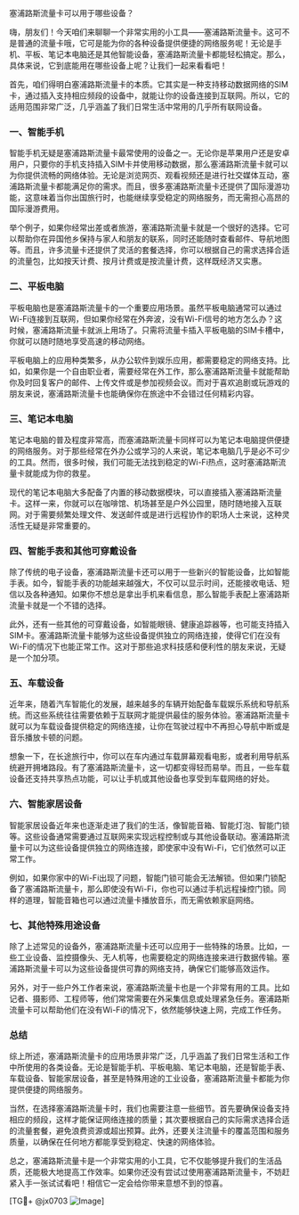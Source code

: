 塞浦路斯流量卡可以用于哪些设备？

嗨，朋友们！今天咱们来聊聊一个非常实用的小工具——塞浦路斯流量卡。这可不是普通的流量卡哦，它可是能为你的各种设备提供便捷的网络服务呢！无论是手机、平板、笔记本电脑还是其他智能设备，塞浦路斯流量卡都能轻松搞定。那么，具体来说，它到底能用在哪些设备上呢？让我们一起来看看吧！

首先，咱们得明白塞浦路斯流量卡的本质。它其实是一种支持移动数据网络的SIM卡，通过插入支持相应频段的设备中，就能让你的设备连接到互联网。所以，它的适用范围非常广泛，几乎涵盖了我们日常生活中常用的几乎所有联网设备。

### 一、智能手机

智能手机无疑是塞浦路斯流量卡最常使用的设备之一。无论你是苹果用户还是安卓用户，只要你的手机支持插入SIM卡并使用移动数据，那么塞浦路斯流量卡就可以为你提供流畅的网络体验。无论是浏览网页、观看视频还是进行社交媒体互动，塞浦路斯流量卡都能满足你的需求。而且，很多塞浦路斯流量卡还提供了国际漫游功能，这意味着当你出国旅行时，也能继续享受稳定的网络服务，而无需担心高昂的国际漫游费用。

举个例子，如果你经常出差或者旅游，塞浦路斯流量卡就是一个很好的选择。它可以帮助你在异国他乡保持与家人和朋友的联系，同时还能随时查看邮件、导航地图等。而且，许多流量卡还提供了灵活的套餐选择，你可以根据自己的需求选择合适的流量包，比如按天计费、按月计费或是按流量计费，这样既经济又实惠。

### 二、平板电脑

平板电脑也是塞浦路斯流量卡的一个重要应用场景。虽然平板电脑通常可以通过Wi-Fi连接到互联网，但如果你经常在外奔波，没有Wi-Fi信号的地方怎么办？这时候，塞浦路斯流量卡就派上用场了。只需将流量卡插入平板电脑的SIM卡槽中，你就可以随时随地享受高速的移动网络。

平板电脑上的应用种类繁多，从办公软件到娱乐应用，都需要稳定的网络支持。比如，如果你是一个自由职业者，需要经常在外工作，那么塞浦路斯流量卡就能帮助你及时回复客户的邮件、上传文件或是参加视频会议。而对于喜欢追剧或玩游戏的朋友来说，塞浦路斯流量卡也能确保你在旅途中不会错过任何精彩内容。

### 三、笔记本电脑

笔记本电脑的普及程度非常高，而塞浦路斯流量卡同样可以为笔记本电脑提供便捷的网络服务。对于那些经常在外办公或学习的人来说，笔记本电脑几乎是必不可少的工具。然而，很多时候，我们可能无法找到稳定的Wi-Fi热点，这时塞浦路斯流量卡就能成为你的救星。

现代的笔记本电脑大多配备了内置的移动数据模块，可以直接插入塞浦路斯流量卡。这样一来，你就可以在咖啡馆、机场甚至是户外公园里，随时随地接入互联网。对于需要频繁处理文件、发送邮件或是进行远程协作的职场人士来说，这种灵活性无疑是非常重要的。

### 四、智能手表和其他可穿戴设备

除了传统的电子设备，塞浦路斯流量卡还可以用于一些新兴的智能设备，比如智能手表。如今，智能手表的功能越来越强大，不仅可以显示时间，还能接收电话、短信以及各种通知。如果你不想总是拿出手机来看信息，那么智能手表配上塞浦路斯流量卡就是一个不错的选择。

此外，还有一些其他的可穿戴设备，如智能眼镜、健康追踪器等，也可能支持插入SIM卡。塞浦路斯流量卡能够为这些设备提供独立的网络连接，使得它们在没有Wi-Fi的情况下也能正常工作。这对于那些追求科技感和便利性的朋友来说，无疑是一个加分项。

### 五、车载设备

近年来，随着汽车智能化的发展，越来越多的车辆开始配备车载娱乐系统和导航系统。而这些系统往往需要依赖于互联网才能提供最佳的服务体验。塞浦路斯流量卡就可以为车载设备提供稳定的网络连接，让你在驾驶过程中不再担心导航中断或是音乐播放卡顿的问题。

想象一下，在长途旅行中，你可以在车内通过车载屏幕观看电影，或者利用导航系统避开拥堵路段。有了塞浦路斯流量卡，这一切都变得轻而易举。而且，一些车载设备还支持共享热点功能，可以让手机或其他设备也享受到车载网络的好处。

### 六、智能家居设备

智能家居设备近年来也逐渐走进了我们的生活，像智能音箱、智能灯泡、智能门锁等。这些设备通常需要通过互联网来实现远程控制或与其他设备联动。塞浦路斯流量卡可以为这些设备提供独立的网络连接，即使家中没有Wi-Fi，它们依然可以正常工作。

例如，如果你家中的Wi-Fi出现了问题，智能门锁可能会无法解锁。但如果门锁配备了塞浦路斯流量卡，那么即使没有Wi-Fi，你也可以通过手机远程操控门锁。同样的道理，智能音箱也可以通过流量卡播放音乐，而无需依赖家庭网络。

### 七、其他特殊用途设备

除了上述常见的设备外，塞浦路斯流量卡还可以应用于一些特殊的场景。比如，一些工业设备、监控摄像头、无人机等，也需要稳定的网络连接来进行数据传输。塞浦路斯流量卡可以为这些设备提供可靠的网络支持，确保它们能够高效运作。

另外，对于一些户外工作者来说，塞浦路斯流量卡也是一个非常有用的工具。比如记者、摄影师、工程师等，他们常常需要在外采集信息或处理紧急任务。塞浦路斯流量卡可以帮助他们在没有Wi-Fi的情况下，依然能够快速上网，完成工作任务。

### 总结

综上所述，塞浦路斯流量卡的应用场景非常广泛，几乎涵盖了我们日常生活和工作中所使用的各类设备。无论是智能手机、平板电脑、笔记本电脑，还是智能手表、车载设备、智能家居设备，甚至是特殊用途的工业设备，塞浦路斯流量卡都能为你提供便捷的网络服务。

当然，在选择塞浦路斯流量卡时，我们也需要注意一些细节。首先要确保设备支持相应的频段，这样才能保证网络连接的质量；其次要根据自己的实际需求选择合适的流量套餐，避免浪费资源或超出预算。此外，还要关注流量卡的覆盖范围和服务质量，以确保在任何地方都能享受到稳定、快速的网络体验。

总之，塞浦路斯流量卡是一个非常实用的小工具，它不仅能够提升我们的生活品质，还能极大地提高工作效率。如果你还没有尝试过使用塞浦路斯流量卡，不妨赶紧入手一张试试看吧！相信它一定会给你带来意想不到的惊喜。

[TG💪+ @jx0703 ![Image](https://github.com/user-attachments/assets/dbca1d08-cadb-493c-b0ec-ad6f7a83f270)]